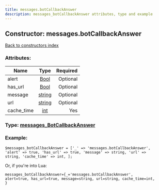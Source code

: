 ```yaml
---
title: messages.botCallbackAnswer
description: messages_botCallbackAnswer attributes, type and example
---
```

## Constructor: messages.botCallbackAnswer  
[Back to constructors index](index.md)



### Attributes:

| Name     |    Type       | Required |
|----------|:-------------:|---------:|
|alert|[Bool](../types/Bool.md) | Optional|
|has\_url|[Bool](../types/Bool.md) | Optional|
|message|[string](../types/string.md) | Optional|
|url|[string](../types/string.md) | Optional|
|cache\_time|[int](../types/int.md) | Yes|



### Type: [messages\_BotCallbackAnswer](../types/messages_BotCallbackAnswer.md)


### Example:

```
$messages_botCallbackAnswer = ['_' => 'messages.botCallbackAnswer', 'alert' => true, 'has_url' => true, 'message' => string, 'url' => string, 'cache_time' => int, ];
```  

Or, if you're into Lua:  


```
messages_botCallbackAnswer={_='messages.botCallbackAnswer', alert=true, has_url=true, message=string, url=string, cache_time=int, }

```


